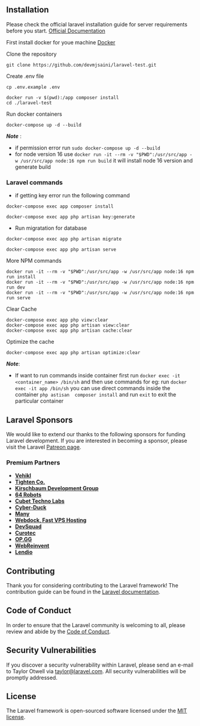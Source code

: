 
## Installation

Please check the official laravel installation guide for server requirements before you start. [Official Documentation](https://laravel.com/docs/10.x/installation)

First install docker for youe machine  [Docker](https://www.docker.com/) 


Clone the repository

```
git clone https://github.com/devmjsaini/laravel-test.git

```
Create .env file 
```
cp .env.example .env

```

```
docker run -v $(pwd):/app composer install
cd ./laravel-test
```

Run docker containers

```
docker-compose up -d --build
```
***Note*** : 
- if permission error run ``` sudo docker-compose up -d --build ``` 
- for node version 16 use ``` docker run -it --rm -v "$PWD":/usr/src/app -w /usr/src/app node:16 npm run build ``` it will install node 16 version and generate build

### Laravel commands
- if getting key error run the following command

```
docker-compose exec app composer install
```
```
docker-compose exec app php artisan key:generate

```
- Run migratation for database

```
docker-compose exec app php artisan migrate
```

```
docker-compose exec app php artisan serve

```
More NPM commands
```
docker run -it --rm -v "$PWD":/usr/src/app -w /usr/src/app node:16 npm run install
docker run -it --rm -v "$PWD":/usr/src/app -w /usr/src/app node:16 npm run dev
docker run -it --rm -v "$PWD":/usr/src/app -w /usr/src/app node:16 npm run serve

```

Clear Cache
```
docker-compose exec app php view:clear
docker-compose exec app php artisan view:clear
docker-compose exec app php artisan cache:clear

```

Optimize the cache
```
docker-compose exec app php artisan optimize:clear
```


***Note***: 
- If want to run commands inside container first run ``` docker exec -it <container_name> /bin/sh ``` and then use commands for eg: run ``` docker exec -it app /bin/sh ``` you can use direct commands inside the container ``` php astisan  composer install ``` and run ``` exit ``` to exit the particular container



## Laravel Sponsors

We would like to extend our thanks to the following sponsors for funding Laravel development. If you are interested in becoming a sponsor, please visit the Laravel [Patreon page](https://patreon.com/taylorotwell).

### Premium Partners

- **[Vehikl](https://vehikl.com/)**
- **[Tighten Co.](https://tighten.co)**
- **[Kirschbaum Development Group](https://kirschbaumdevelopment.com)**
- **[64 Robots](https://64robots.com)**
- **[Cubet Techno Labs](https://cubettech.com)**
- **[Cyber-Duck](https://cyber-duck.co.uk)**
- **[Many](https://www.many.co.uk)**
- **[Webdock, Fast VPS Hosting](https://www.webdock.io/en)**
- **[DevSquad](https://devsquad.com)**
- **[Curotec](https://www.curotec.com/services/technologies/laravel/)**
- **[OP.GG](https://op.gg)**
- **[WebReinvent](https://webreinvent.com/?utm_source=laravel&utm_medium=github&utm_campaign=patreon-sponsors)**
- **[Lendio](https://lendio.com)**

## Contributing

Thank you for considering contributing to the Laravel framework! The contribution guide can be found in the [Laravel documentation](https://laravel.com/docs/contributions).

## Code of Conduct

In order to ensure that the Laravel community is welcoming to all, please review and abide by the [Code of Conduct](https://laravel.com/docs/contributions#code-of-conduct).

## Security Vulnerabilities

If you discover a security vulnerability within Laravel, please send an e-mail to Taylor Otwell via [taylor@laravel.com](mailto:taylor@laravel.com). All security vulnerabilities will be promptly addressed.

## License

The Laravel framework is open-sourced software licensed under the [MIT license](https://opensource.org/licenses/MIT).

